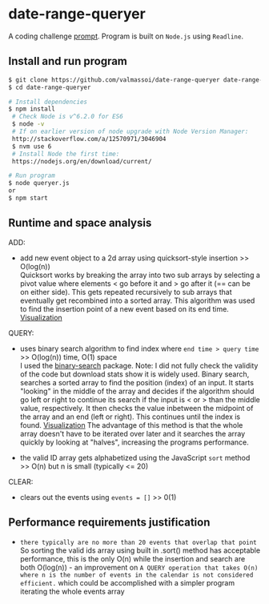 # date-range-queryer

A coding challenge [prompt](./prompt/README.md). Program is built on `Node.js` using `Readline`.

## Install and run program
```bash
$ git clone https://github.com/valmassoi/date-range-queryer date-range-queryer
$ cd date-range-queryer

# Install dependencies
$ npm install
 # Check Node is v^6.2.0 for ES6
 $ node -v
 # If on earlier version of node upgrade with Node Version Manager:
 http://stackoverflow.com/a/12570971/3046904
 $ nvm use 6
 # Install Node the first time:
 https://nodejs.org/en/download/current/

# Run program
$ node queryer.js
or
$ npm start
```

## Runtime and space analysis
ADD:
- add new event object to a 2d array using quicksort-style insertion >> O(log(n))  
Quicksort works by breaking the array into two sub arrays by selecting a pivot value where elements < go before it and > go after it (== can be on either side). This gets repeated recursively to sub arrays that eventually get recombined into a sorted array. This algorithm was used to find the insertion point of a new event based on its end time.  
[Visualization](https://en.wikipedia.org/wiki/File:Quicksort-diagram.svg)

QUERY:
- uses binary search algorithm to find index where `end time > query time` >> O(log(n)) time, O(1) space  
  I used the [binary-search](https://www.npmjs.com/package/binary-search) package. Note: I did not fully check the validity of the code but download stats show it is widely used. Binary search, searches a sorted array to find the position (index) of an input. It starts "looking" in the middle of the array and decides if the algorithm should go left or right to continue its search if the input is < or > than the middle value, respectively. It then checks the value inbetween the midpoint of the array and an end (left or right). This continues until the index is found. [Visualization](https://en.wikipedia.org/wiki/Binary_search_algorithm) The advantage of this method is that the whole array doesn't have to be iterated over later and it searches the array quickly by looking at "halves", increasing the programs performance.

- the valid ID array gets alphabetized using the JavaScript `sort` method >> O(n) but n is small (typically <= 20)  

CLEAR:
- clears out the events using `events = []` >> 0(1)  

## Performance requirements justification
- `there typically are no more than 20 events that overlap that point` So sorting the valid ids array using built in .sort() method has acceptable performance, this is the only O(n) while the insertion and search are both O(log(n)) - an improvement on `A QUERY operation that takes O(n) where n is the number of events in the calendar is not considered efficient.` which could be accomplished with a simpler program iterating the whole events array
